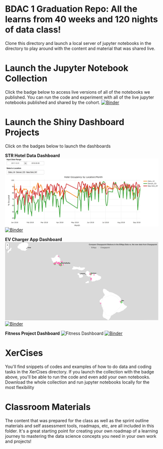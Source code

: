 # BDAC 1 Graduation Repo: All the learns from 40 weeks and 120 nights of data class!
Clone this directory and launch a local server of jupyter notebooks in the directory to play around with the content and material that was shared live.

# Launch the Jupyter Notebook Collection
Click the badge below to access live versions of all of the notebooks we published. You can run the code and experiment with all of the live jupyter notebooks published and shared by the cohort.
[![Binder](https://mybinder.org/badge.svg)](https://mybinder.org/v2/gh/bentut/bdac1-graduation/master)

# Launch the Shiny Dashboard Projects
Click on the badges below to launch the dashboards

**STR Hotel Data Dashboard**
![STR Dashboard](images/str_dashboard.jpeg)
[![Binder](https://mybinder.org/badge.svg)](https://mybinder.org/v2/gh/bentut/bdac1-graduation/master?urlpath=shiny/str_dashboard/)

**EV Charger App Dashboard**
![EV Dashboard](images/ev_charger_dashboard.png)
[![Binder](https://mybinder.org/badge.svg)](https://mybinder.org/v2/gh/bentut/bdac1-graduation/master?urlpath=shiny/ev_charger_dashboard/)

**Fitness Project Dashboard**
![Fitness Dashboard](images/fitnessproject_dashboard.jpeg)
[![Binder](https://mybinder.org/badge.svg)](https://mybinder.org/v2/gh/bentut/bdac1-graduation/master?urlpath=shiny/fitnessproject_dashboard/)

# XerCises
You'll find snippets of codes and examples of how to do data and coding tasks in the XerCises directory. If you launch the collection with the badge above, you'll be able to run the code and even add your own notebooks. Download the whole collection and run jupyter notebooks locally for the most flexibility

# Classroom Materials
The content that was prepared for the class as well as the sprint outline materials and self assessment tools, roadmaps, etc, are all included in this folder. It's a great starting point for creating your own roadmap of a learning journey to mastering the data science concepts you need in your own work and projects!
